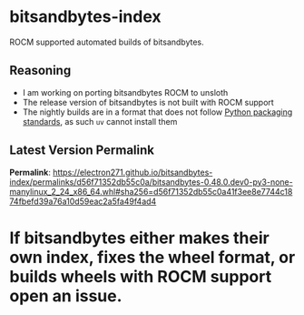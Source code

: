 # bitsandbytes-index

ROCM supported automated builds of bitsandbytes.

## Reasoning

- I am working on porting bitsandbytes ROCM to unsloth
- The release version of bitsandbytes is not built with ROCM support
- The nightly builds are in a format that does not follow [Python packaging standards](https://packaging.python.org/en/latest/specifications/binary-distribution-format/), as such `uv` cannot install them

## Latest Version Permalink

<!-- permalinks.py START -->
**Permalink**: https://electron271.github.io/bitsandbytes-index/permalinks/d56f71352db55c0a/bitsandbytes-0.48.0.dev0-py3-none-manylinux_2_24_x86_64.whl#sha256=d56f71352db55c0a41f3ee8e7744c1874fbefd39a76a10d59eac2a5fa49f4ad4
<!-- permalinks.py END -->

# If bitsandbytes either makes their own index, fixes the wheel format, or builds wheels with ROCM support open an issue.
